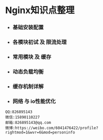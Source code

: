 # Nginx知识点整理
- ### 基础安装配置
- ### 各模块初试 及 限流处理
- ### 常用模块 及 缓存
- ### 动态负载均衡
- ### 缓存机制详解
- ### 网络 与 io性能优化

````
QQ:826895143
微信:15890110227
邮箱:826895143@qq.com
微博:https://weibo.com/6041476422/profile?rightmod=1&wvr=6&mod=personinfo
````